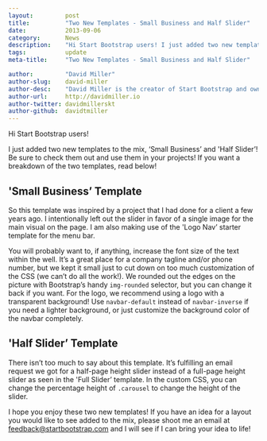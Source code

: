 ```yaml
---
layout:			post
title:			"Two New Templates - Small Business and Half Slider"
date:			2013-09-06
category:		News
description:	"Hi Start Bootstrap users! I just added two new templates to the mix..."
tags:			update
meta-title:		"Two New Templates - Small Business and Half Slider"

author:			"David Miller"
author-slug:	david-miller
author-desc:	"David Miller is the creator of Start Bootstrap and owner of Blackrock Digital. He is a front end web designer and developer working out of sunny Orlando, Florida."
author-url:		http://davidmiller.io
author-twitter:	davidmillerskt
author-github:	davidtmiller
---
```


Hi Start Bootstrap users!

I just added two new templates to the mix, ‘Small Business’ and 'Half Slider’! Be sure to check them out and use them in your projects! If you want a breakdown of the two templates, read below!

## 'Small Business’ Template

So this template was inspired by a project that I had done for a client a few years ago. I intentionally left out the slider in favor of a single image for the main visual on the page. I am also making use of the 'Logo Nav’ starter template for the menu bar.

You will probably want to, if anything, increase the font size of the text within the well. It’s a great place for a company tagline and/or phone number, but we kept it small just to cut down on too much customization of the CSS (we can’t do all the work!). We rounded out the edges on the picture with Bootstrap’s handy `img-rounded` selector, but you can change it back if you want. For the logo, we recommend using a logo with a transparent background! Use `navbar-default` instead of `navbar-inverse` if you need a lighter background, or just customize the background color of the navbar completely.

## 'Half Slider’ Template

There isn’t too much to say about this template. It’s fulfilling an email request we got for a half-page height slider instead of a full-page height slider as seen in the 'Full Slider’ template. In the custom CSS, you can change the percentage height of `.carousel` to change the height of the slider.

I hope you enjoy these two new templates! If you have an idea for a layout you would like to see added to the mix, please shoot me an email at feedback@startbootstrap.com and I will see if I can bring your idea to life!
